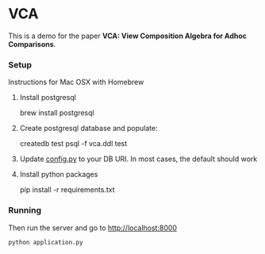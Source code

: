 # VCA

This is a demo for the paper **VCA: View Composition Algebra for Adhoc Comparisons**.


### Setup

Instructions for Mac OSX with Homebrew


1. Install postgresql

      brew install postgresql

1. Create postgresql database and populate:

      createdb test
      psql -f vca.ddl test


1. Update [config.py](./config.py) to your DB URI.  In most cases, the default should work

1. Install python packages

    pip install -r requirements.txt


### Running

Then run the server and go to [http://localhost:8000](http://localhost:8000)

    python application.py
